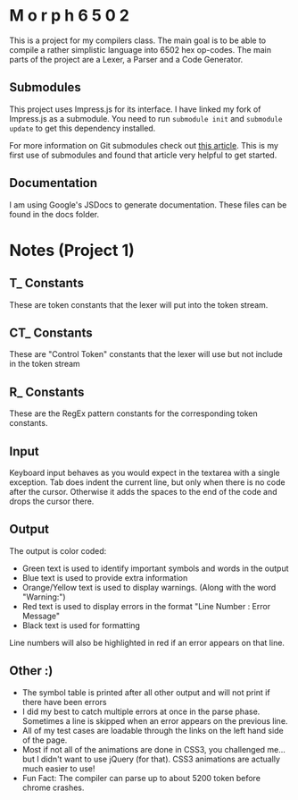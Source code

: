 M o r p h 6 5 0 2
=================
This is a project for my compilers class.  The main goal is to be able to compile a rather simplistic language into 6502 hex op-codes.  The main parts of the project are a Lexer, a Parser and a Code Generator.

Submodules
----------
This project uses Impress.js for its interface.  I have linked my fork of Impress.js as a submodule.  You need to run `submodule init` and `submodule update` to get this dependency installed.

For more information on Git submodules check out [this article](http://git-scm.com/book/en/Git-Tools-Submodules).  This is my first use of submodules and found that article very helpful to get started.

Documentation
-------------
I am using Google's JSDocs to generate documentation.  These files can be found in the docs folder.

Notes (Project 1)
=================
T_ Constants
-------------
These are token constants that the lexer will put into the token stream.

CT_ Constants
-------------
These are "Control Token" constants that the lexer will use but not include in the token stream

R_ Constants
-------------
These are the RegEx pattern constants for the corresponding token constants.

Input
-----
Keyboard input behaves as you would expect in the textarea with a single exception.  Tab does indent the current line, but only when there is no code after the cursor.  Otherwise it adds the spaces to the end of the code and drops the cursor there.

Output
------
The output is color coded:
*   Green text is used to identify important symbols and words in the output
*   Blue text is used to provide extra information
*   Orange/Yellow text is used to display warnings. (Along with the word "Warning:")
*   Red text is used to display errors in the format "Line Number : Error Message"
*   Black text is used for formatting

Line numbers will also be highlighted in red if an error appears on that line.

Other :)
--------
*   The symbol table is printed after all other output and will not print if there have been errors
*   I did my best to catch multiple errors at once in the parse phase.  Sometimes a line is skipped when an error appears on the previous line.
*   All of my test cases are loadable through the links on the left hand side of the page.
*   Most if not all of the animations are done in CSS3, you challenged me... but I didn't want to use jQuery (for that).  CSS3 animations are actually much easier to use!
*   Fun Fact: The compiler can parse up to about 5200 token before chrome crashes.